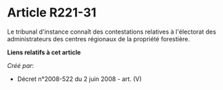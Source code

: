# Article R221-31

Le tribunal d'instance connaît des contestations relatives à l'électorat des administrateurs des centres régionaux de la
propriété forestière.

**Liens relatifs à cet article**

_Créé par_:

  - Décret n°2008-522 du 2 juin 2008 - art. (V)
